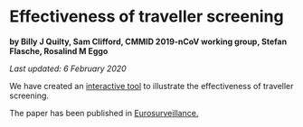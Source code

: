 # Effectiveness of traveller screening

**by Billy J Quilty, Sam Clifford, CMMID 2019-nCoV working group, Stefan Flasche, Rosalind M Eggo**

*Last updated: 6 February 2020*

We have created an [interactive tool](https://cmmid-lshtm.shinyapps.io/traveller_screening/) to illustrate the effectiveness of traveller screening. 

The paper has been published in [Eurosurveillance.](https://www.eurosurveillance.org/content/10.2807/1560-7917.ES.2020.25.5.2000080)
